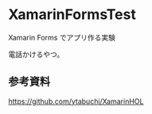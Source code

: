 # XamarinFormsTest
Xamarin Forms でアプリ作る実験

電話かけるやつ。

## 参考資料
https://github.com/ytabuchi/XamarinHOL
